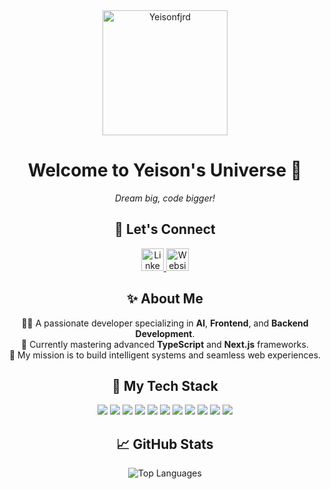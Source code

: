 <div align="center">
  <img src="https://imgur.com/EuXQwRS.png" alt="Yeisonfjrd" width="200">
  <h1>Welcome to Yeison's Universe 🌌</h1>
  <p>
    <em>Dream big, code bigger!</em>
  </p>
</div>

<div align="center">
  <h2>🌟 Let's Connect</h2>
  <a href="https://www.linkedin.com/in/yeison-fajardo/" target="_blank">
    <img src="https://imgur.com/UiQ5QxJ.png" alt="Linkedin" width="36" height="36">
  </a>
  <a href="https://yeisonfjrd.netlify.app/" target="_blank">
    <img src="https://imgur.com/vvh3b9p.png" alt="Website" width="36" height="36">
  </a>
</div>

<div align="center">
  <h2>✨ About Me</h2>
  <p>
    👨‍💻 A passionate developer specializing in <strong>AI</strong>, <strong>Frontend</strong>, and <strong>Backend Development</strong>.<br>
    🌱 Currently mastering advanced <strong>TypeScript</strong> and <strong>Next.js</strong> frameworks.<br>
    🚀 My mission is to build intelligent systems and seamless web experiences.<br>
  </p>
</div>

<div align="center">
  <h2>🚀 My Tech Stack</h2>
  <p>
    <img src="https://img.shields.io/badge/TypeScript-3178C6?style=for-the-badge&logo=typescript&logoColor=white">
    <img src="https://img.shields.io/badge/JavaScript-F7DF1E?style=for-the-badge&logo=javascript&logoColor=black">
    <img src="https://img.shields.io/badge/React-61DAFB?style=for-the-badge&logo=react&logoColor=black">
    <img src="https://img.shields.io/badge/Next.js-000000?style=for-the-badge&logo=next.js&logoColor=white">
    <img src="https://img.shields.io/badge/Node.js-339933?style=for-the-badge&logo=nodedotjs&logoColor=white">
    <img src="https://img.shields.io/badge/TailwindCSS-06B6D4?style=for-the-badge&logo=tailwindcss&logoColor=white">
    <img src="https://img.shields.io/badge/MySQL-4479A1?style=for-the-badge&logo=mysql&logoColor=white">
    <img src="https://img.shields.io/badge/PostgreSQL-336791?style=for-the-badge&logo=postgresql&logoColor=white">
    <img src="https://img.shields.io/badge/Git-F05032?style=for-the-badge&logo=git&logoColor=white">
    <img src="https://img.shields.io/badge/HTML5-E34F26?style=for-the-badge&logo=html5&logoColor=white">
    <img src="https://img.shields.io/badge/CSS3-1572B6?style=for-the-badge&logo=css3&logoColor=white">
  </p>
</div>

<div align="center">
  <h2>📈 GitHub Stats</h2>
  <p>
    <img src="https://github-readme-stats.vercel.app/api/top-langs/?username=yeisonfjrd&layout=compact&theme=radical" alt="Top Languages">
  </p>
</div>
